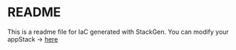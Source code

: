 # README
This is a readme file for IaC generated with StackGen.
You can modify your appStack -> [here](http://main.dev.stackgen.com/appstacks/4084624b-56e8-4c63-9e0c-1d5de85bffee)

